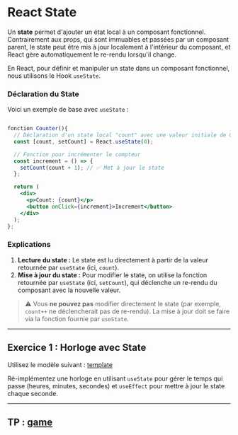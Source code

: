 # React State

Un **state** permet d'ajouter un état local à un composant fonctionnel. Contrairement aux props, qui sont immuables et passées par un composant parent, le state peut être mis à jour localement à l'intérieur du composant, et React gère automatiquement le re-rendu lorsqu'il change.

En React, pour définir et manipuler un state dans un composant fonctionnel, nous utilisons le Hook `useState`.

### Déclaration du State

Voici un exemple de base avec `useState` :

```jsx

fonction Counter(){
  // Déclaration d'un state local "count" avec une valeur initiale de 0
  const [count, setCount] = React.useState(0);

  // Fonction pour incrémenter le compteur
  const increment = () => {
    setCount(count + 1); // ✅ Met à jour le state
  };

  return (
    <div>
      <p>Count: {count}</p>
      <button onClick={increment}>Increment</button>
    </div>
  );
};
```

### Explications

1. **Lecture du state :** Le state est lu directement à partir de la valeur retournée par `useState` (ici, `count`).
2. **Mise à jour du state :** Pour modifier le state, on utilise la fonction retournée par `useState` (ici, `setCount`), qui déclenche un re-rendu du composant avec la nouvelle valeur.

> ⚠️ Vous **ne pouvez pas** modifier directement le state (par exemple, `count++` ne déclencherait pas de re-rendu). La mise à jour doit se faire via la fonction fournie par `useState`.

---

## Exercice 1 : Horloge avec State

Utilisez le modèle suivant : [template](../Models/model.html)

Ré-implémentez une horloge en utilisant `useState` pour gérer le temps qui passe (heures, minutes, secondes) et `useEffect` pour mettre à jour le state chaque seconde.

---
## TP : [game](../TP/01_game.md)
